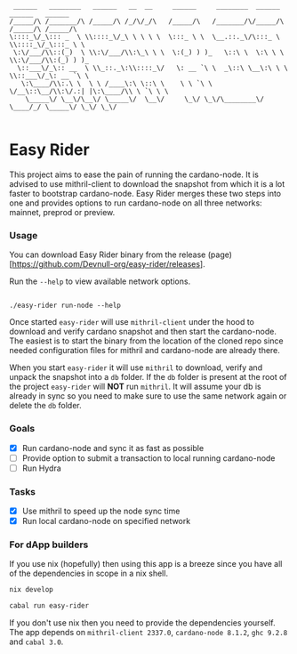 ```
 ______   ________   ______   __  __     ______     ________  ______   ______   ______       
/_____/\ /_______/\ /_____/\ /_/\/_/\   /_____/\   /_______/\/_____/\ /_____/\ /_____/\      
\::::_\/_\::: _  \ \\::::_\/_\ \ \ \ \  \:::_ \ \  \__.::._\/\:::_ \ \\::::_\/_\:::_ \ \     
 \:\/___/\\::(_)  \ \\:\/___/\\:\_\ \ \  \:(_) ) )_   \::\ \  \:\ \ \ \\:\/___/\\:(_) ) )_   
  \::___\/_\:: __  \ \\_::._\:\\::::_\/   \: __ `\ \  _\::\ \__\:\ \ \ \\::___\/_\: __ `\ \  
   \:\____/\\:.\ \  \ \ /____\:\ \::\ \    \ \ `\ \ \/__\::\__/\\:\/.:| |\:\____/\\ \ `\ \ \ 
    \_____\/ \__\/\__\/ \_____\/  \__\/     \_\/ \_\/\________\/ \____/_/ \_____\/ \_\/ \_\/ 
                                                                                             
```

# Easy Rider 

This project aims to ease the pain of running the cardano-node. It is advised
to use mithril-client to download the snapshot from which it is a lot faster
to bootstrap cardano-node. Easy Rider merges these two steps into one and
provides options to run cardano-node on all three networks: mainnet, preprod or
preview.

### Usage 

You can download Easy Rider binary from the release
(page)[https://github.com/Devnull-org/easy-rider/releases].

Run the `--help` to view available network options.

```

./easy-rider run-node --help

```

Once started `easy-rider` will use `mithril-client` under the hood to download
and verify cardano snapshot and then start the cardano-node. The easiest is to
start the binary from the location of the cloned repo since needed
configuration files for mithril and cardano-node are already there.

When you start `easy-rider` it will use `mithril` to download, verify and
unpack the snapshot into a `db` folder. If the `db` folder is present at the
root of the project `easy-rider` will **NOT** run `mithril`. It will assume
your db is already in sync so you need to make sure to use the same network
again or delete the `db` folder.

### Goals

- [x] Run cardano-node and sync it as fast as possible
- [ ] Provide option to submit a transaction to local running cardano-node 
- [ ] Run Hydra 

### Tasks

- [x] Use mithril to speed up the node sync time
- [x] Run local cardano-node on specified network 

### For dApp builders 

If you use nix (hopefully) then using this app is a breeze since you have all
of the dependencies in scope in a nix shell. 

```bash
nix develop

cabal run easy-rider
```

If you don't use nix then you need to provide the dependencies yourself. The
app depends on `mithril-client 2337.0`, `cardano-node 8.1.2`,  `ghc 9.2.8` and
`cabal 3.0`.
